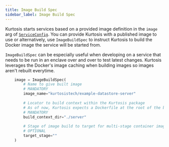 ```yaml
---
title: Image Build Spec
sidebar_label: Image Build Spec
---
```


Kurtosis starts services based on a provided image definition in the `image` arg of [`ServiceConfig`](./service-config.md). You can provide Kurtosis with a published image to use or alternatively, use `ImageBuildSpec` to instruct Kurtosis to build the Docker image the service will be started from. 

`ImageBuildSpec` can be especially useful when developing on a service that needs to be run in an enclave over and over to test latest changes. Kurtosis leverages the Docker's image caching when building images so images aren't rebuilt everytime.

```python
    image = ImageBuildSpec(
        # Name to give built image
        # MANDATORY
        image_name="kurtosistech/example-datastore-server"
        
        # Locator to build context within the Kurtosis package
        # As of now, Kurtosis expects a Dockerfile at the root of the build context
        # MANDATORY
        build_context_dir="./server"
        
        # Stage of image build to target for multi-stage container image
        # OPTIONAL
        target_stage=""
    )
```